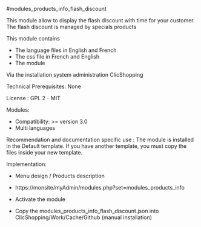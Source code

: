 #modules_products_info_flash_discount

This module allow to display the flash discount with time for your customer. The flash discount is managed by specials products

This module contains

- The language files in English and French
- The css file in French and English
- The module
  
Via the installation system administration ClicShopping

Technical Prerequisites: None

License : GPL 2 - MIT

Modules:

- Compatibility: >= version 3.0
- Multi languages

Recommendation and documentation specific use :
The module is installed in the Default template.
If you have another template, you must copy the files inside your new template.

Implementation:

- Menu design / Products description
- https://monsite/myAdmin/modules.php?set=modules_products_info
- Activate the module

- Copy the modules_products_info_flash_discount.json into ClicShopping/Work/Cache/Github (manual installation)



